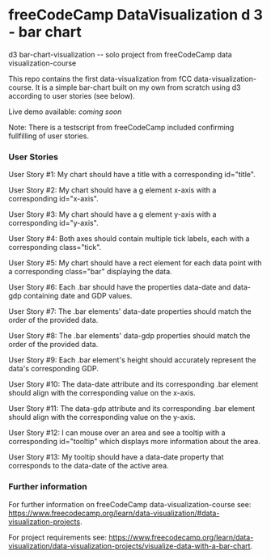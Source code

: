 # freeCodeCamp DataVisualization d 3 - bar chart
d3 bar-chart-visualization -- solo project from freeCodeCamp data visualization-course

This repo contains the first data-visualization from fCC data-visualization-course.
It is a simple bar-chart built on my own from scratch using d3 according to user stories (see below). 

Live demo available: *coming soon*


Note: There is a testscript from freeCodeCamp included confirming fullfilling of user stories.

### User Stories
User Story #1: My chart should have a title with a corresponding id="title".

User Story #2: My chart should have a g element x-axis with a corresponding id="x-axis".

User Story #3: My chart should have a g element y-axis with a corresponding id="y-axis".

User Story #4: Both axes should contain multiple tick labels, each with a corresponding class="tick".

User Story #5: My chart should have a rect element for each data point with a corresponding class="bar" displaying the data.

User Story #6: Each .bar should have the properties data-date and data-gdp containing date and GDP values.

User Story #7: The .bar elements' data-date properties should match the order of the provided data.

User Story #8: The .bar elements' data-gdp properties should match the order of the provided data.

User Story #9: Each .bar element's height should accurately represent the data's corresponding GDP.

User Story #10: The data-date attribute and its corresponding .bar element should align with the corresponding value on the x-axis.

User Story #11: The data-gdp attribute and its corresponding .bar element should align with the corresponding value on the y-axis.

User Story #12: I can mouse over an area and see a tooltip with a corresponding id="tooltip" which displays more information about the area.

User Story #13: My tooltip should have a data-date property that corresponds to the data-date of the active area.


### Further information

For further information on freeCodeCamp data-visualization-course see: https://www.freecodecamp.org/learn/data-visualization/#data-visualization-projects.

For project requirements see: https://www.freecodecamp.org/learn/data-visualization/data-visualization-projects/visualize-data-with-a-bar-chart.